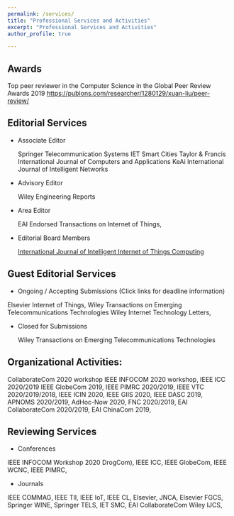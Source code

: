 ```yaml
---
permalink: /services/
title: "Professional Services and Activities"
excerpt: "Professional Services and Activities"
author_profile: true

---
```


Awards
--------
Top peer reviewer in the Computer Science in the Global Peer Review Awards 2019 
<a href="https://publons.com/researcher/1280129/xuan-liu/peer-review/" target="_blank">https://publons.com/researcher/1280129/xuan-liu/peer-review/</a>

Editorial Services
--------
* Associate Editor

  Springer Telecommunication Systems
  IET Smart Cities
  Taylor & Francis International Journal of Computers and Applications
  KeAi International Journal of Intelligent Networks
  
* Advisory Editor

  Wiley Engineering Reports
  
* Area Editor 

  EAI Endorsed Transactions on Internet of Things, 
  
* Editorial Board Members

   <a href="https://www.inderscience.com/jhome.php?jcode=ijiitc" target="_blank">International Journal of Intelligent Internet of Things Computing</a> 

Guest Editorial Services
--------
* Ongoing / Accepting Submissions (Click links for deadline information)  

 Elsevier Internet of Things, 
 Wiley Transactions on Emerging Telecommunications Technologies 
 Wiley Internet Technology Letters,
 
* Closed for Submissions

  Wiley Transactions on Emerging Telecommunications Technologies 

Organizational Activities:
--------

CollaborateCom 2020 workshop
IEEE INFOCOM 2020 workshop, 
IEEE ICC 2020/2019
IEEE GlobeCom 2019, 
IEEE PIMRC 2020/2019, 
IEEE VTC 2020/2019/2018, 
IEEE ICIN 2020, 
IEEE GIIS 2020, 
IEEE DASC 2019, 
APNOMS 2020/2019, 
AdHoc-Now 2020, 
FNC 2020/2019, 
EAI CollaborateCom 2020/2019, 
EAI ChinaCom 2019, 

Reviewing Services
--------
* Conferences  

IEEE INFOCOM Workshop 2020 DrogCom), 
IEEE ICC, 
IEEE GlobeCom, 
IEEE WCNC, 
IEEE PIMRC, 

* Journals

IEEE COMMAG, 
IEEE TII, 
IEEE IoT, 
IEEE CL, 
Elsevier, JNCA, 
Elsevier FGCS, 
Springer WINE, 
Springer TELS, 
IET SMC, 
EAI CollaborateCom 
Wiley IJCS,



